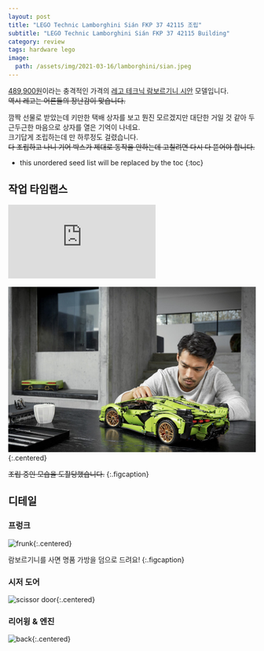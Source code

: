 ```yaml
---
layout: post
title: "LEGO Technic Lamborghini Sián FKP 37 42115 조립"
subtitle: "LEGO Technic Lamborghini Sián FKP 37 42115 Building"
category: review
tags: hardware lego
image:
  path: /assets/img/2021-03-16/lamborghini/sian.jpeg
---
```


[489,900원]이라는 충격적인 가격의 [레고 테크닉 람보르기니 시안] 모델입니다.<br>
~~역시 레고는 어른들의 장난감이 맞습니다.~~

<!--more-->

깜짝 선물로 받았는데 키만한 택배 상자를 보고 뭔진 모르겠지만 대단한 거일 것 같아 두근두근한 마음으로 상자를 열은 기억이 나네요.<br>
크기답게 조립하는데 만 하루정도 걸렸습니다.<br>
~~다 조립하고 나니 기어 박스가 제대로 동작을 안하는데 고칠려면 다시 다 뜯어야 합니다.~~

* this unordered seed list will be replaced by the toc
{:toc}

## 작업 타임랩스

<div class="iframe-container">
    <iframe src="https://www.youtube.com/embed/VTDB4tn3VYA" frameborder="0" allow="accelerometer; autoplay; clipboard-write; encrypted-media; gyroscope; picture-in-picture" allowfullscreen></iframe>
</div>

![model](/assets/img/2021-03-16/lamborghini/model.png){:.centered}

~~조립 중인 모습을 도촬당했습니다.~~
{:.figcaption}

## 디테일

### 프렁크

![frunk](/assets/img/2021-03-16/lamborghini/frunk.gif){:.centered}

람보르기니를 사면 명품 가방을 덤으로 드려요!
{:.figcaption}

### 시저 도어

![scissor door](/assets/img/2021-03-16/lamborghini/scissor_doors.gif){:.centered}

### 리어윙 & 엔진

![back](/assets/img/2021-03-16/lamborghini/back.gif){:.centered}

<!-- Links -->
[489,900원]: https://www.lego.com/ko-kr/product/lamborghini-sian-fkp-37-42115
[레고 테크닉 람보르기니 시안]: https://www.lego.com/ko-kr/campaigns/lamborghini-sian
